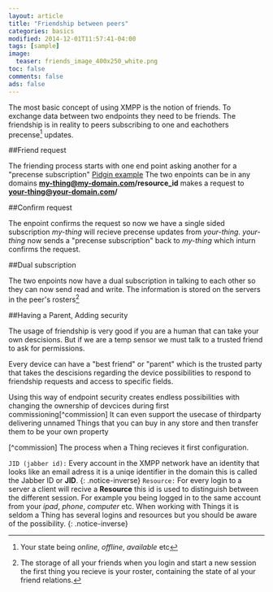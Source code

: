 ```yaml
---
layout: article
title: "Friendship between peers"
categories: basics
modified: 2014-12-01T11:57:41-04:00
tags: [sample]
image:
  teaser: friends_image_400x250_white.png
toc: false
comments: false
ads: false
---
```



The most basic concept of using XMPP is the notion of 
friends. To exchange data between two endpoints they need to be
friends. The friendship is in reality to peers subscribing to one and
eachothers precense[^precense] updates.

[^precense]: Your state being *online*, *offline*, *available* etc 

##Friend request

The friending process starts with one end point asking another for a
"precense subscription" [Pidgin example][pidgin-ex]
The two enpoints can be in any domains **my-thing@my-domain.com/resource_id** makes a request to **your-thing@your-domain.com/**

##Confirm request

The enpoint confirms the request so now we have a single sided
subscription *my-thing* will recieve precense updates from
*your-thing*.  *your-thing* now sends a "precense subscription"
back to *my-thing* which inturn confirms the request. 

##Dual subscription

The two enpoints now have a dual subscription in talking to each other
so they can now send read and write. The information is stored on the
servers in the peer's rosters[^roster]

[^roster]: The storage of all your friends when you login and start a
new session the first thing you recieve is your roster, containing the
state of al your friend relations.

##Having a Parent, Adding security

The usage of friendship is very good if you are a human that can take your own descisions. But if we are a temp sensor we must talk to a trusted friend to ask for permissions.

Every device can have a "best friend" or "parent" which is the trusted party that takes the descisions regarding the device possibilities to respond to friendship requests and access to specific fields.

Using this way of endpoint security creates endless possibilities with
changing the ownership of devcices during first
commissioning[^commission] It can even support the usecase of
thirdparty delivering unnamed Things that you can buy in any store and then transfer them to be your own property

[^commission] The process when a Thing recieves it first configuration.

`JID (jabber id):` Every account in the XMPP network have an identity that looks like an email adress it is a uniqe identifier in the domain this is called the Jabber ID or **JID**. 
{: .notice-inverse}
`Resource:` For every login to a server a client will recive a **Resource** this id is used to distinguish between the different session. For example you being logged in to the same account from your *ipad*, *phone*, *computer* etc.
When working with Things it is seldom a Thing has several logins and resources but you should be aware of the possibility. 
{: .notice-inverse}

[pidgin-ex]: http://im.about.com/od/imfornewusers/ss/pidgin-account-adding-contacts.htm


